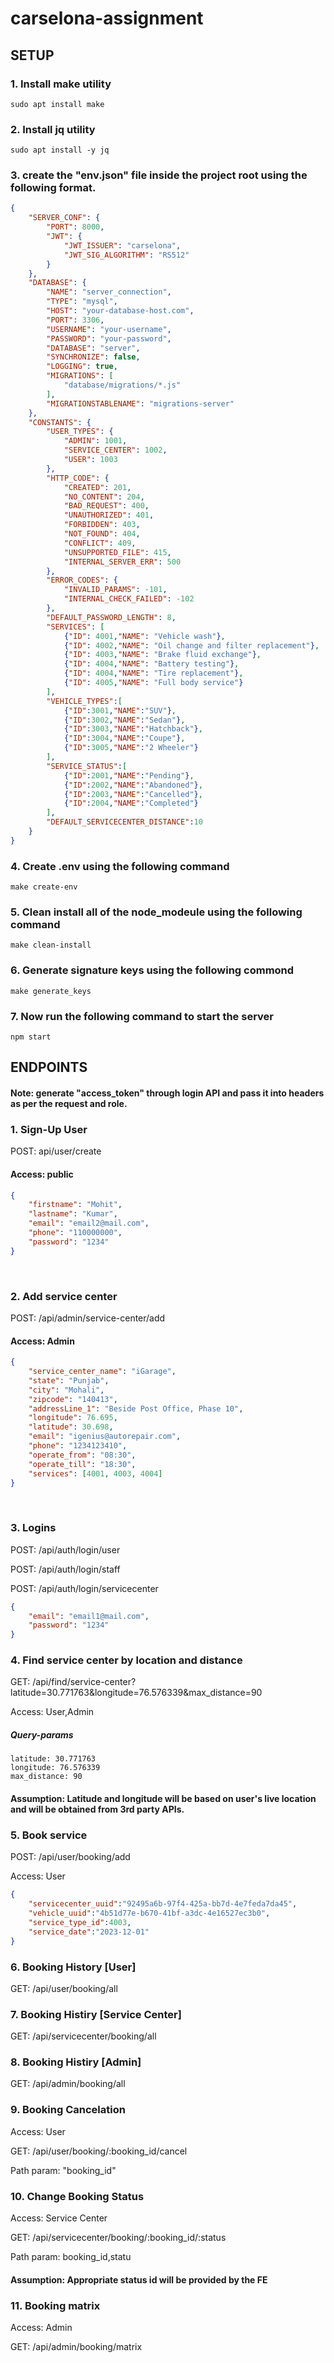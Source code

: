 # carselona-assignment

## SETUP
### 1. Install make utility
```shell
sudo apt install make 
```
### 2. Install jq utility
```shell
sudo apt install -y jq
```

### 3. create the "env.json" file inside the project root using the following format.
```json
{
    "SERVER_CONF": {
        "PORT": 8000,
        "JWT": {
            "JWT_ISSUER": "carselona",
            "JWT_SIG_ALGORITHM": "RS512"
        }
    },
    "DATABASE": {
        "NAME": "server_connection",
        "TYPE": "mysql",
        "HOST": "your-database-host.com",
        "PORT": 3306,
        "USERNAME": "your-username",
        "PASSWORD": "your-password",
        "DATABASE": "server",
        "SYNCHRONIZE": false,
        "LOGGING": true,
        "MIGRATIONS": [
            "database/migrations/*.js"
        ],
        "MIGRATIONSTABLENAME": "migrations-server"
    },
    "CONSTANTS": {
        "USER_TYPES": {
            "ADMIN": 1001,
            "SERVICE_CENTER": 1002,
            "USER": 1003
        },
        "HTTP_CODE": {
            "CREATED": 201,
            "NO_CONTENT": 204,
            "BAD_REQUEST": 400,
            "UNAUTHORIZED": 401,
            "FORBIDDEN": 403,
            "NOT_FOUND": 404,
            "CONFLICT": 409,
            "UNSUPPORTED_FILE": 415,
            "INTERNAL_SERVER_ERR": 500
        },
        "ERROR_CODES": {
            "INVALID_PARAMS": -101,
            "INTERNAL_CHECK_FAILED": -102
        },
        "DEFAULT_PASSWORD_LENGTH": 8,
        "SERVICES": [
            {"ID": 4001,"NAME": "Vehicle wash"},
            {"ID": 4002,"NAME": "Oil change and filter replacement"},
            {"ID": 4003,"NAME": "Brake fluid exchange"},
            {"ID": 4004,"NAME": "Battery testing"},
            {"ID": 4004,"NAME": "Tire replacement"},
            {"ID": 4005,"NAME": "Full body service"}
        ],
        "VEHICLE_TYPES":[
            {"ID":3001,"NAME":"SUV"},
            {"ID":3002,"NAME":"Sedan"},
            {"ID":3003,"NAME":"Hatchback"},
            {"ID":3004,"NAME":"Coupe"},
            {"ID":3005,"NAME":"2 Wheeler"}
        ],
        "SERVICE_STATUS":[
            {"ID":2001,"NAME":"Pending"},
            {"ID":2002,"NAME":"Abandoned"},
            {"ID":2003,"NAME":"Cancelled"},
            {"ID":2004,"NAME":"Completed"}
        ],
        "DEFAULT_SERVICECENTER_DISTANCE":10
    }
}

```
### 4. Create .env using the following command
```shell
make create-env
```
### 5. Clean install all of the node_modeule using the following command
```shell
make clean-install
```
### 6. Generate signature keys using the following commond
```shell
make generate_keys
```

### 7. Now run the following command to start the server
```shell
npm start
```

## ENDPOINTS

#### Note: generate  "access_token" through login API and pass it into headers as per the request and role.

### 1. Sign-Up User
POST: api/user/create
#### Access:  public
```json
{
    "firstname": "Mohit",
    "lastname": "Kumar",
    "email": "email2@mail.com",
    "phone": "110000000",
    "password": "1234"
}
```
<br>

### 2. Add service center
POST:  /api/admin/service-center/add
#### Access:  Admin
```json
{
    "service_center_name": "iGarage",
    "state": "Punjab",
    "city": "Mohali",
    "zipcode": "140413",
    "addressLine_1": "Beside Post Office, Phase 10",
    "longitude": 76.695,
    "latitude": 30.698,
    "email": "igenius@autorepair.com",
    "phone": "1234123410",
    "operate_from": "08:30",
    "operate_till": "18:30",
    "services": [4001, 4003, 4004]
}
```
<br>

### 3. Logins
POST:  /api/auth/login/user

POST:  /api/auth/login/staff

POST:  /api/auth/login/servicecenter

```json
{
    "email": "email1@mail.com",
    "password": "1234"
}
```


### 4. Find service center by location and distance
GET: /api/find/service-center?latitude=30.771763&longitude=76.576339&max_distance=90

Access: User,Admin
##### Query-params
```
latitude: 30.771763
longitude: 76.576339
max_distance: 90
```

#### Assumption: Latitude and longitude will be based on user's live location and will be obtained from 3rd party APIs.

### 5. Book service
POST: /api/user/booking/add

Access: User

```json
{
    "servicecenter_uuid":"92495a6b-97f4-425a-bb7d-4e7feda7da45", 
    "vehicle_uuid":"4b51d77e-b670-41bf-a3dc-4e16527ec3b0", 
    "service_type_id":4003, 
    "service_date":"2023-12-01"
}
```

### 6. Booking History [User]
GET: /api/user/booking/all


### 7. Booking Histiry [Service Center]
GET: /api/servicecenter/booking/all

### 8. Booking Histiry [Admin]
GET: /api/admin/booking/all

### 9. Booking Cancelation

Access: User

GET: /api/user/booking/:booking_id/cancel

Path param: "booking_id"

### 10. Change Booking Status
Access: Service Center

GET: /api/servicecenter/booking/:booking_id/:status

Path param: booking_id,statu

#### Assumption: Appropriate status id will be provided by the FE 


### 11. Booking matrix
Access: Admin

GET: /api/admin/booking/matrix
